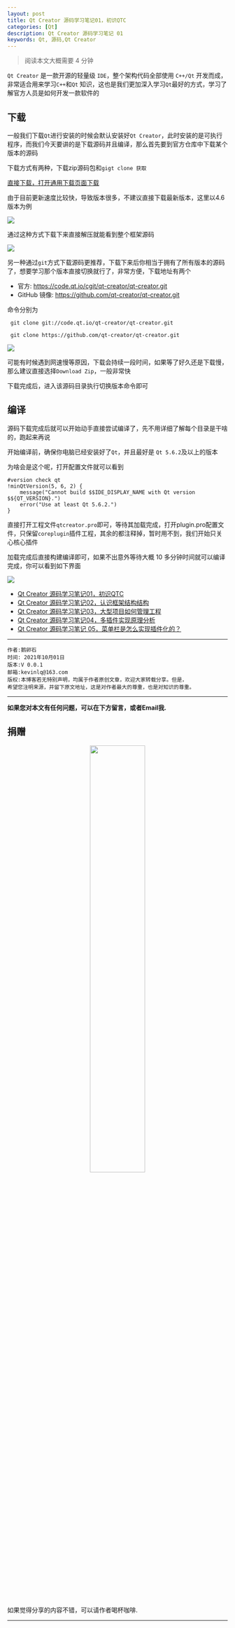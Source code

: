 ```yaml
---
layout: post
title: Qt Creator 源码学习笔记01，初识QTC
categories: [Qt]
description: Qt Creator 源码学习笔记 01
keywords: Qt, 源码,Qt Creator
---
```


> 阅读本文大概需要 4 分钟


`Qt Creator` 是一款开源的轻量级 `IDE`，整个架构代码全部使用 `C++/Qt` 开发而成，非常适合用来学习`C++`和`Qt` 知识，这也是我们更加深入学习`Qt`最好的方式，学习了解官方人员是如何开发一款软件的

## 下载

一般我们下载`Qt`进行安装的时候会默认安装好`Qt Creator`，此时安装的是可执行程序，而我们今天要讲的是下载源码并且编译，那么首先要到官方仓库中下载某个版本的源码

下载方式有两种，下载zip源码包和`gigt clone 获取`

[直接下载，打开通用下载页面下载](https://download.qt.io/official_releases/qtcreator/])

由于目前更新速度比较快，导致版本很多，不建议直接下载最新版本，这里以4.6版本为例

![](https://gitee.com/devstone/imageBed/raw/master/images/202110312327818.png)

通过这种方式下载下来直接解压就能看到整个框架源码

![](https://gitee.com/devstone/imageBed/raw/master/images/202110312331077.png)

另一种通过`git`方式下载源码更推荐，下载下来后你相当于拥有了所有版本的源码了，想要学习那个版本直接切换就行了，非常方便，下载地址有两个

- 官方: https://code.qt.io/cgit/qt-creator/qt-creator.git
- GitHub 镜像: https://github.com/qt-creator/qt-creator.git

命令分别为

```
 git clone git://code.qt.io/qt-creator/qt-creator.git
 
 git clone https://github.com/qt-creator/qt-creator.git
```

![](https://gitee.com/devstone/imageBed/raw/master/images/202110312350289.png)

可能有时候遇到网速慢等原因，下载会持续一段时间，如果等了好久还是下载慢，那么建议直接选择`Download Zip`，一般非常快

下载完成后，进入该源码目录执行切换版本命令即可



## 编译

源码下载完成后就可以开始动手直接尝试编译了，先不用详细了解每个目录是干啥的，跑起来再说

开始编译前，确保你电脑已经安装好了`Qt`，并且最好是 `Qt 5.6.2`及以上的版本

为啥会是这个呢，打开配置文件就可以看到

```
#version check qt
!minQtVersion(5, 6, 2) {
    message("Cannot build $$IDE_DISPLAY_NAME with Qt version $${QT_VERSION}.")
    error("Use at least Qt 5.6.2.")
}
```

直接打开工程文件`qtcreator.pro`即可，等待其加载完成，打开plugin.pro配置文件，只保留`coreplugin`插件工程，其余的都注释掉，暂时用不到，我们开始只关心核心插件

加载完成后直接构建编译即可，如果不出意外等待大概 10 多分钟时间就可以编译完成，你可以看到如下界面


![](https://gitee.com/devstone/imageBed/raw/master/images/202111011131568.png)


- [Qt Creator 源码学习笔记01，初识QTC](https://mp.weixin.qq.com/s?__biz=MzIyNzY5NTQ1NQ==&mid=2247484658&idx=1&sn=55af25cd6e608fa9cb1452610928e71b&chksm=e85c0ac2df2b83d453d80f66fcdefca31e998a8ac0ba0226edbd80b437f99ed5184478805d8e&scene=21#wechat_redirect)
- [Qt Creator 源码学习笔记02，认识框架结构结构](https://mp.weixin.qq.com/s?__biz=MzIyNzY5NTQ1NQ==&mid=2247484676&idx=1&sn=c1bd8cbd78d8e098c22353f567cc3620&chksm=e85c0b34df2b822288a7baa016f4a64df47e5e119039836ff686cb2ad3a7e28a5808efc0c13a&scene=21#wechat_redirect)
- [Qt Creator 源码学习笔记03，大型项目如何管理工程](https://mp.weixin.qq.com/s?__biz=MzIyNzY5NTQ1NQ==&mid=2247484701&idx=1&sn=c69eb1edfb551c41690938423ca2ef7c&chksm=e85c0b2ddf2b823b1179f216e57ca91b9ce4068a0469e8ba062ab3596e9dc51ac05a1572da85&scene=21#wechat_redirect)
- [Qt Creator 源码学习笔记04，多插件实现原理分析](https://mp.weixin.qq.com/s?__biz=MzIyNzY5NTQ1NQ==&mid=2247484767&idx=1&sn=971c14682095a8a84a8161311400100f&chksm=e85c0b6fdf2b82799db871eafb6d0b2465c75d8020b1f87a1f5825f82edcad2c051b7d6e1c2c&scene=21#wechat_redirect)
- [Qt Creator 源码学习笔记 05，菜单栏是怎么实现插件化的？](https://mp.weixin.qq.com/s?__biz=MzIyNzY5NTQ1NQ==&mid=2247484822&idx=1&sn=eff40e19952a534fc0d97cab2417ce9e&chksm=e85c0ba6df2b82b017eb568adacd5b407f269cc2c2e7d2c36609fdda76b029bdcd70003fadba&token=193645825&lang=zh_CN#rd)



******

    作者:鹅卵石
    时间: 2021年10月01日
    版本:V 0.0.1
    邮箱:kevinlq@163.com
	版权:本博客若无特别声明，均属于作者原创文章，欢迎大家转载分享。但是，
	希望您注明来源，并留下原文地址，这是对作者最大的尊重，也是对知识的尊重。

<!-- more -->
---

**如果您对本文有任何问题，可以在下方留言，或者Email我.**

## 捐赠

<center>
<img src="/res/img/myCode.png" width="50%" height="50%" />
</center>

如果觉得分享的内容不错，可以请作者喝杯咖啡.

---

